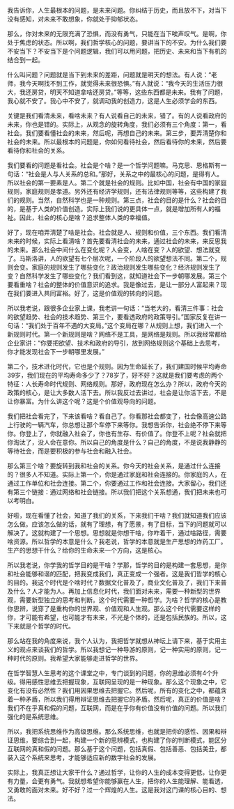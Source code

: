 我告诉你，人生最根本的问题，是未来问题。你纠结于历史，而且放不下，对当下没有感知，对未来不敢想象，你就处于抑郁状态。

那么，你对未来的无限充满了恐惧，而没有勇气，只能在当下唉声叹气。是啊，你处于焦虑的状态。所以啊，我们哲学核心的问题，要讲当下的不安。为什么我们要不安当下？不安当下是个问题逻辑，我们可以用问题，把历史、未来和当下有机的结合到一起。

什么叫问题？问题就是当下到未来的差距，问题就是明天的想法。有人说：“老师，我今天啊找不到工作，就觉得未来很恐惧。”有人就说：“我今天的生活压力很大，我还房贷，明天不知道拿啥还房贷。”等等，这些东西都是未来。我有了问题，我心就不安了。我心中不安了，就调动我的创造力，这是人生必须学会的东西。

关键是我们看清未来，看啥未来？有人说看自己的未来，错了。有的人说看政府的未来，你也是错的。实际上，从观念的旋转角度，我们必须有三个角度：第一，看社会。我们要看懂社会的未来，然后呢，再想自己的未来。第三步，要弄清楚你和社会的未来。所以最根本的问题是，你如何看待社会，然后看待你的未来，然后要看待你和社会的关系。

我们要看的问题是看社会。社会是个啥？是一个哲学问题嘛。马克思、恩格斯有一句话：“社会是人与人关系的总和。”那好，关系之中的最核心的问题，是得有人。所以社会的第一要素是人。第二个就是社会的规则。比如中国，社会有中国的家庭规则，家庭规则是孝道。另外还有经济学规则，还有法律规则等等，这些构建了我们的规则。当然，自然科学也是一种规则。第三点，社会的目的是什么？社会的目的，是基于人类的价值创造。实际上我们说的更具体一点，就是增加所有人的福祉。因此，社会的核心是啥？追求整体人类的幸福值。

好了，现在咱弄清楚了啥是社会。社会就是人、规则和价值，三个东西。我们看清未来的时候，实际上看清啥？首先要看清社会的未来，通过社会的未来，来反思我的未来。那么社会中间什么在变化呢？人会变，人啥在变？人的欲望、想法就变了。马斯洛讲，人的欲望有七个层次呢，一个阶段人的欲望想法不同。第二个，规则会变。家庭的规则发生了哪些变化？政治规则发生哪些变化？经济规则发生了变？自然科学发生了哪些变化？我们看到这，就知道社会下一步朝哪发展。第三个要看重啥？社会的整体的价值意识的追求。我是像过去，是让一部分人富起来？现在我们要进入共同富裕。好了，这是价值观的转向的问题。

所以我老说，跟很多企业家上课，我老讲一句话：“当老大的，看清三件事：社会的欲望趋势、社会的技术趋势、第三个，要看透政府的政策导引。”国家反复在讲一句话：“我们处于百年不遇的大变局。”这个变局在哪？从规则上想，我们进入一个新规则时代。第一个新规则是啥？网络不是工具，是网络是规则。所以我经常都给企业家讲：“你要把欲望、技术和政府的导引，放到网络规则这个基础上去思考，你才能发现社会下一步朝哪里发展。”

第二个，技术进化时代，它也是个规则。因为生命延长了，我们建国时候平均寿命39岁，我们现在的平均寿命多少了？78岁了，好不好？这就是我们要考虑的两个特征：人长寿命时代规则、网络规则。那好，政府现在怎么办？所以，政府今天的政策的核心，是让大多数人活下去。所以我反过去讲过，社会是让你活下去，不是让你暴富。为什么讲这个呢？这是个价值观导向的问题。

我们把社会看完了，下来该看啥？看自己了。你看那社会都变了，社会像高速公路上行驶的一辆汽车，你总想让那个车停下来等你。我想告诉你，社会绝不停下来等你。你登上了，你就融入社会了，你也有生存、有价值了。你登不上呢？社会就把你淘汰了，没人会在意你。所以自己的角度是什么？自己的角度，不是说我静静的等待社会，而是要积极的参与社会和融入社会。

那么第三个啥？要旋转到我和社会的关系。你今天的社会关系，是通过什么连接的？很多人不知道。实际上第一个，你是通过家庭和社会连接的。你家庭的人，在通过工作单位和社会连接。第二个，你要通过工作和社会连接。大家留心，我们还有第三个链接：通过网络和社会链接。所以我们把这个关系想通，我们把未来也可以考明白。

好啦，现在看懂了社会，知道了我们的关系，下来我们干啥？我们就知道我们应该怎么做。应该怎么做的话，就有了理想，有了愿景，有了目标，当下的问题就可以解决了。这就构建了一个思想。思想就是你想干啥，你咋着干，通过啥路径，需要啥资源。所以哲学的本意是什么？我老说，哲学的本意就是生产思想的炸药工厂。生产的思想干什么？给你的生命未来一个方向，这是核心。

所以我老说，你学我的哲学目的是干啥？学那，哲学的目的是构建一套思想，是你和社会能够和谐的匹配，把我变成我们，真正变成一个强者。这是我们哲学的核心的目的。我这个时代是个啥时代？数据文化普及了，商业文化普及了，我们下来普及什么？人才能为人。再加上信息化时代，我们面对未来，需要一种新型的世界观，需要新型独立的思考和判断。这个时代需要一种哲学。为啥？哲学的核心是教你思辨，说穿了是重构你的世界观、价值观和人生观。那么这个时代需要这样的你，才可能有希望，也可能才有未来，不光是个体的，还是包括民族的。所以，这下来就是个哲学的时代。

那么站在我的角度来说，我个人认为，我把哲学就想从神坛上请下来，基于实用主义的观点来谈我们的哲学。所以我想记一种导游的原则，记一种实用的原则，记一种时代的原则。我希望大家能够走进哲学的世界。

在哲学智慧人生思考的这个课堂之中，专门谈到的问题，你的思维必须有4个升级。得用感性思维去把握现象，互联网呈现的是一种现象。那么这个现象之中，它变化有没有必然性？我们用因果思维去把握它。然后呢，所有的变化之中，都蕴含着一种矛盾，所以我们得用辩证思维去把握它的矛盾。然后呢，真正的价值是啥？我们不在乎真和假的问题，互联网，而是在乎你有价值没有价值的问题。所以我们强化的是系统思维。

所以，我把系统思维作为高级思维。那么系统思维，也就是把你的感性、因果和辩证思维，要综合到一起，构建一个新的思辨模式，也构建了你的判断模式，能区分互联网的真和假的问题。那么基于这个问题，包括真假、包括善恶、包括美丑，都装入这个系统来思考，才能够适应新的数字社会的发展。

实际上，我真正想让大家干什么？通过哲学，让你的人生的成本变得更低，让你更有力量，会更有勇气。我就想希望你能够赢在人生，把你的人生能理解、能看透，又勇敢的面对未来。好不好？过一个辉煌的人生。这是我对这门课的核心目的、想法。
